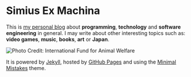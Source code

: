 
# Simius Ex Machina

This is [my personal blog][BLOG] about **programming**, **technology** and **software engineering** in general. I may write about other interesting topics such as: **video games**, **music**, **books**, **art** or **Japan**.

![][CHIMP]

It is powered by [Jekyll][JEKYLL], hosted by [GitHub Pages][GH_PAGES] and using the [Minimal Mistakes][MMISTAKES] theme.


[BLOG]: http://guillermo.in/ "guillermo.in"
[CHIMP]: http://guillermo.in/images/feature/chimp.jpg "Photo Credit: International Fund for Animal Welfare"
[JEKYLL]: http://jekyllrb.com/ "Jekyll is a simple, blog-aware, static site generator"
[GH_PAGES]: https://pages.github.com/ "Websites hosted directly from your GitHub repository"
[MMISTAKES]: http://mademistakes.com/minimal-mistakes/ "Minimal Mistakes by Michael Rose"
